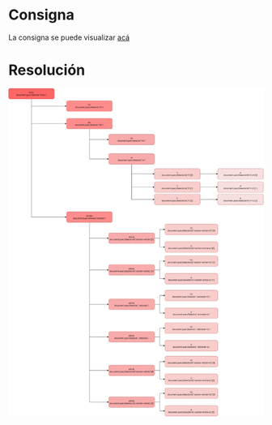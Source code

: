 # Consigna

La consigna se puede visualizar [acá](https://drive.google.com/file/d/1yAV04OOIQgt_NSRbMIRFCHbhImj7s5lD/view)

# Resolución

![Recorriendo el DOM](https://raw.githubusercontent.com/CTD-FE2/cs4-recorriendo-dom/main/img/CTD-FE2-CS4%20Manipulando%20el%20DOM.png)